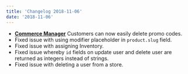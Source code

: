 ```yaml
---
title: 'Changelog 2018-11-06'
date: '2018-11-06'
---
```

- [**Commerce Manager**](https://dashboard.elasticpath.com/) Customers can now easily delete promo codes.
- Fixed issue with using modifier placeholder in `product.slug` field.
- Fixed issue with assigning Inventory.
- Fixed issue whereby `id` fields on update user and delete user are returned as integers instead of strings.
- Fixed issue with deleting a user from a store.
